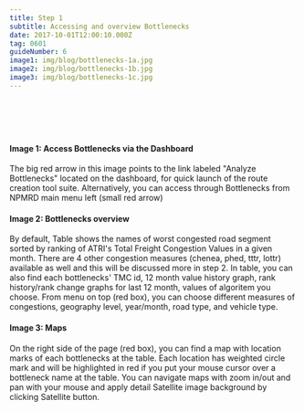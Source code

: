 ```yaml
---
title: Step 1
subtitle: Accessing and overview Bottlenecks
date: 2017-10-01T12:00:10.000Z
tag: 0601
guideNumber: 6
image1: img/blog/bottlenecks-1a.jpg
image2: img/blog/bottlenecks-1b.jpg
image3: img/blog/bottlenecks-1c.jpg
---
```


# &nbsp; 
#### Image 1: Access Bottlenecks via the Dashboard
The big red arrow in this image points to the link labeled "Analyze Bottlenecks" located on the dashboard, for quick launch of the route creation tool suite. Alternatively, you can access through Bottlenecks from NPMRD main menu left (small red arrow)

#### Image 2: Bottlenecks overview
By default, Table shows the names of worst congested road segment sorted by ranking of ATRI's Total Freight Congestion Values in a given month. There are 4 other congestion measures (chenea, phed, tttr, lottr) available as well and this will be discussed more in step 2. In table, you can also find each bottlenecks' TMC id, 12 month value history graph, rank history/rank change graphs for last 12 month, values of algoritem you choose. 
From menu on top (red box),  you can choose different measures of congestions, geography level, year/month, road type, and vehicle type. 

#### Image 3: Maps
On the right side of the page (red box), you can find a map with location marks of each bottlenecks at the table. Each location has weighted circle mark and will be highlighted in red if you put your mouse cursor over a bottleneck name at the table.
You can navigate maps with zoom in/out and pan with your mouse and apply detail Satellite image background by clicking Satellite button. 





